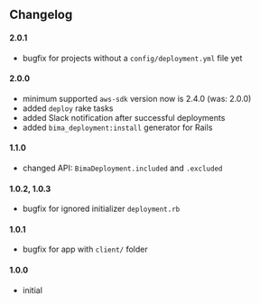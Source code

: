 ## Changelog

#### 2.0.1
- bugfix for projects without a `config/deployment.yml` file yet

#### 2.0.0
- minimum supported `aws-sdk` version now is 2.4.0 (was: 2.0.0)      
- added `deploy` rake tasks
- added Slack notification after successful deployments
- added `bima_deployment:install` generator for Rails  

#### 1.1.0
- changed API: `BimaDeployment.included` and `.excluded`

#### 1.0.2, 1.0.3
- bugfix for ignored initializer `deployment.rb`

#### 1.0.1
- bugfix for app with `client/` folder

#### 1.0.0
- initial

